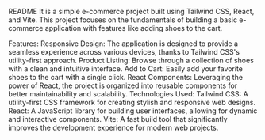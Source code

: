 README
It is a simple e-commerce project built using Tailwind CSS, React, and Vite. This project focuses on the fundamentals of building a basic e-commerce application with features like adding shoes to the cart.

Features:
Responsive Design: The application is designed to provide a seamless experience across various devices, thanks to Tailwind CSS's utility-first approach.
Product Listing: Browse through a collection of shoes with a clean and intuitive interface.
Add to Cart: Easily add your favorite shoes to the cart with a single click.
React Components: Leveraging the power of React, the project is organized into reusable components for better maintainability and scalability.
Technologies Used:
Tailwind CSS: A utility-first CSS framework for creating stylish and responsive web designs.
React: A JavaScript library for building user interfaces, allowing for dynamic and interactive components.
Vite: A fast build tool that significantly improves the development experience for modern web projects.

